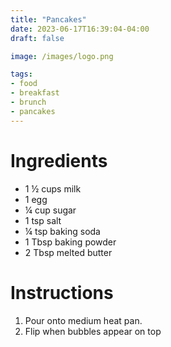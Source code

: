 ```yaml
---
title: "Pancakes"
date: 2023-06-17T16:39:04-04:00
draft: false

image: /images/logo.png

tags:
- food
- breakfast
- brunch
- pancakes
---
```


# Ingredients
- 1 &frac12; cups milk
- 1 egg
- &frac14; cup sugar
- 1 tsp salt
- &frac14; tsp baking soda
- 1 Tbsp baking powder
- 2 Tbsp melted butter

# Instructions
1. Pour onto medium heat pan.
1. Flip when bubbles appear on top
